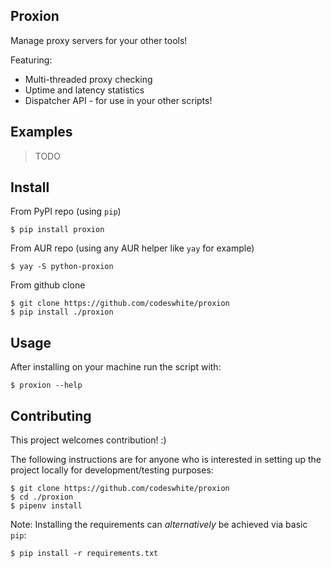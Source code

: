## Proxion
Manage proxy servers for your other tools!

Featuring:
- Multi-threaded proxy checking
- Uptime and latency statistics
- Dispatcher API - for use in your other scripts! 

## Examples

> TODO

## Install

From PyPI repo (using `pip`)

    $ pip install proxion

From AUR repo (using any AUR helper like `yay` for example)

    $ yay -S python-proxion

From github clone

    $ git clone https://github.com/codeswhite/proxion
    $ pip install ./proxion

## Usage
After installing on your machine run the script with:

    $ proxion --help

## Contributing
This project welcomes contribution! :)

The following instructions are for anyone who is interested in setting up the project locally for development/testing purposes:

    $ git clone https://github.com/codeswhite/proxion
    $ cd ./proxion
    $ pipenv install

Note: Installing the requirements can _alternatively_ be achieved via basic `pip`:

    $ pip install -r requirements.txt
